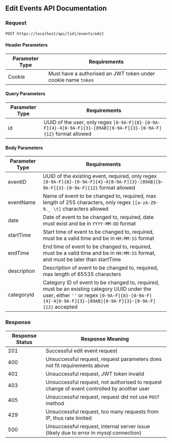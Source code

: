 
## Edit Events API Documentation

### Request

`POST https://localhost/api/[id]/events/edit`

#### Header Parameters

| Parameter Type | Requirements |
|----------------|--------------|
| Cookie | Must have a authorised an JWT token under cookie name `token` |

#### Query Parameters

| Parameter Type | Requirements |
|----------------|--------------|
| id | UUID of the user, only regex `[0-9A-F]{8}-[0-9A-F]{4}-4[0-9A-F]{3}-[89AB][0-9A-F]{3}-[0-9A-F]{12}` format allowed |

#### Body Parameters

| Parameter Type | Requirements |
|----------------|--------------|
| eventID | UUID of the existing event, required, only regex `[0-9A-F]{8}-[0-9A-F]{4}-4[0-9A-F]{3}-[89AB][0-9A-F]{3}-[0-9A-F]{12}` format allowed |
| eventName | Name of event to be changed to, required, max length of 255 characters, only regex `[[a-zA-Z0-9._ \t]` characters allowed |
| date | Date of event to be changed to, required, date must exist and be in `YYYY-MM-DD` format |
| startTime | Start time of event to be changed to, required, must be a valid time and be in `HH:MM:SS` format |
| endTime | End time of event to be changed to, required, must be a valid time and be in `HH:MM:SS` format, and must be later than startTime |
| description | Description of event to be changed to, required, max length of 65535 characters |
| categoryId | Category ID of event to be changed to, required, must be an existing category UUID under the user, either `''` or regex `[0-9A-F]{8}-[0-9A-F]{4}-4[0-9A-F]{3}-[89AB][0-9A-F]{3}-[0-9A-F]{12}` accepted |

### Response

| Response Status | Response Meaning |
|-|-|
| 201 | Successful edit event request |
| 400 | Unsuccessful request, request parameters does not fit requirements above |
| 401 | Unsuccessful request, JWT token invalid |
| 403 | Unsuccessful request, not authorised to request change of event controlled by another user |
| 405 | Unsuccessful request, request did not use `POST` method |
| 429 | Unsuccessful request, too many requests from IP, thus rate limited |
| 500 | Unsuccessful request, internal server issue (likely due to error in mysql connection) |